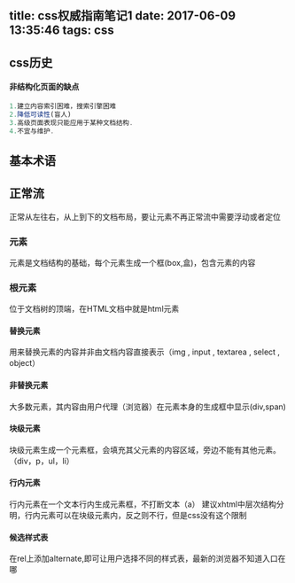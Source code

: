title: css权威指南笔记1
date: 2017-06-09 13:35:46
tags: css
---


## css历史

####  非结构化页面的缺点

```js
1.建立内容索引困难，搜索引擎困难
2.降低可读性(盲人)
3.高级页面表现只能应用于某种文档结构.
4.不宜与维护.
```

## 基本术语


## 正常流

正常从左往右，从上到下的文档布局，要让元素不再正常流中需要浮动或者定位


### 元素

元素是文档结构的基础，每个元素生成一个框(box,盒)，包含元素的内容

### 根元素

位于文档树的顶端，在HTML文档中就是html元素

#### 替换元素

用来替换元素的内容并非由文档内容直接表示（img , input , textarea , select , object）

#### 非替换元素

大多数元素，其内容由用户代理（浏览器）在元素本身的生成框中显示(div,span)

#### 块级元素

块级元素生成一个元素框，会填充其父元素的内容区域，旁边不能有其他元素。（div，p，ul，li）

#### 行内元素

行内元素在一个文本行内生成元素框，不打断文本（a）
建议xhtml中层次结构分明，行内元素可以在块级元素内，反之则不行，但是css没有这个限制


#### 候选样式表

在rel上添加alternate,即可让用户选择不同的样式表，最新的浏览器不知道入口在哪

